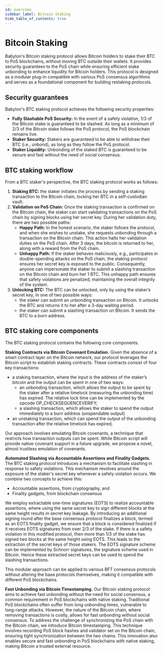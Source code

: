 ```yaml
---
id: overview
sidebar_label: Bitcoin Staking
hide_table_of_contents: true
---
```


# Bitcoin Staking

Babylon's Bitcoin staking protocol allows Bitcoin holders to stake their BTC to PoS blockchains, without moving BTC outside their wallets.
It provides security guarantees to the PoS chain while ensuring efficient stake unbonding to enhance liquidity for Bitcoin holders.
This protocol is designed as a modular plug-in compatible with various PoS consensus algorithms and serves as a foundational component for building restaking protocols.

## Security guarantees

Babylon's BTC staking protocol achieves the following security properties:

- **Fully Slashable PoS Security:** In the event of a safety violation, 1/3 of the Bitcoin stake is guaranteed to be slashed. As long as a minimum of 2/3 of the Bitcoin stake follows the PoS protocol, the PoS blockchain remains live.
- **Staker Security:** Stakers are guaranteed to be able to withdraw their BTC (i.e., unbond), as long as they follow the PoS protocol.
- **Staker Liquidity:**  Unbonding of the staked BTC is guaranteed to be secure and fast without the need of social consensus. 

## BTC staking workflow

From a BTC staker's perspective, the BTC staking protocol works as follows:

1. **Staking BTC:** the staker initiates the process by sending a staking transaction to the Bitcoin chain, locking her BTC in a self-custodian vault.
2. **Validation on PoS Chain:** Once the staking transaction is confirmed on the Bitcoin chain, the staker can start validating transactions on the PoS chain by signing blocks using her secret key. During her validation duty, there are two possible paths:
   - **Happy Path:** In the honest scenario, the staker follows the protocol, and when she wishes to unstake, she requests unbonding through a transaction on the Bitcoin chain. This action halts her validation duties on the PoS chain. After 3 days, the bitcoin is returned to her, along with a reward from the PoS chain.
   - **Unhappy Path:** If the staker behaves maliciously, e.g., participates in double-spending attacks on the PoS chain, the staking protocol ensures her secret key is exposed to the public. Consequently, anyone can impersonate the staker to submit a slashing transaction on the Bitcoin chain and burn her 1 BTC. This unhappy path ensures that safety violations are penalized, maintaining the overall integrity of the system.
3. **Unlocking BTC:** The BTC can be unlocked, only by using the staker’s secret key, in one of two possible ways:
   - the staker can submit an unbonding transaction on Bitcoin. It unlocks the BTC and returns it to her after a 3-day waiting period.
   - the staker can submit a slashing transaction on Bitcoin. It sends the BTC to a burn address.

## BTC staking core components

The BTC staking protocol contains the following core components.

**Staking Contracts via Bitcoin Covenant Emulation.**
Given the absence of a smart contract layer on the Bitcoin network, our protocol leverages the Bitcoin script to establish staking contracts.
These contracts consist of four key transactions:

- a staking transaction, where the input is the address of the staker’s bitcoin and the output can be spent in one of two ways:
  - an unbonding transaction, which allows the output to be spent by the staker after a relative timelock (measuring the unbonding time) has expired. The relative lock time can be implemented by the opcode OP_CHECKSEQUENCEVERIFY;
  - a slashing transaction, which allows the staker to spend the output immediately to a burn address (unspendable output)
- an unstaking transaction, which can spend the output of the unbonding transaction after the relative timelock has expired,

Our approach involves emulating Bitcoin covenants, a technique that restricts how transaction outputs can be spent.
While Bitcoin script will provide native covenant support in a future upgrade, we propose a novel, almost trustless emulation of covenants.

**Automated Slashing via Accountable Assertions and Finality Gadgets.**
The BTC staking protocol introduces a mechanism to facilitate slashing in response to safety violations.
This mechanism revolves around the exposure of the staker's secret key whenever a safety violation occurs.
We combine two concepts to achieve this:

- Accountable assertions, from cryptography, and
- Finality gadgets, from blockchain consensus

We employ extractable one-time signatures (EOTS) to realize accountable assertions, where using the same secret key to sign different blocks at the same height results in secret key leakage.
By introducing an additional signing round after the base consensus protocol finalizes a block, termed as an EOTS finality gadget, we ensure that a block is considered finalized if it receives EOTS signatures from over 2/3 of the stake.
If there is a safety violation in this modified protocol, then more than 1/3 of the stake has signed two blocks at the same height using EOTS.
This leads to the extraction of the secret keys of those stakers.
The EOTS signature scheme can be implemented by Schnorr signatures, the signature scheme used in Bitcoin. 
Hence these extracted secret keys can be used to spend the slashing transactions.

This modular approach can be applied to various BFT consensus protocols without altering the base protocols themselves, making it compatible with different PoS blockchains.

**Fast Unbonding via Bitcoin Timestamping.**
Our Bitcoin staking protocol aims to achieve fast unbonding without the need for social consensus, a common requirement in PoS blockchains with native staking.
Traditional PoS blockchains often suffer from long unbonding times, vulnerable to long-range attacks.
However, the nature of the Bitcoin chain, where removing transactions is costly, allows for fast unbonding without social consensus.
To address the challenge of synchronizing the PoS chain with the Bitcoin chain, we introduce Bitcoin timestamping.
This technique involves recording PoS block hashes and validator set on the Bitcoin chain, ensuring tight synchronization between the two chains.
This innovation also enables secure and fast unbonding in PoS blockchains with native staking, making Bitcoin a trusted external resource.
